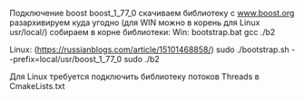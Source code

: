 Подключение boost boost_1_77_0
скачиваем библиотеку с www.boost.org
разархивируем куда угодно (для WIN можно в корень для Linux usr/local/)
собираем в корне библиотеки: 
Win: 
bootstrap.bat gcc
./b2

Linux: (https://russianblogs.com/article/15101468858/)
sudo ./bootstrap.sh --prefix=local/usr/boost_1_77_0
sudo ./b2

Для Linux требуется подключить библиотеку потоков Threads в CmakeLists.txt